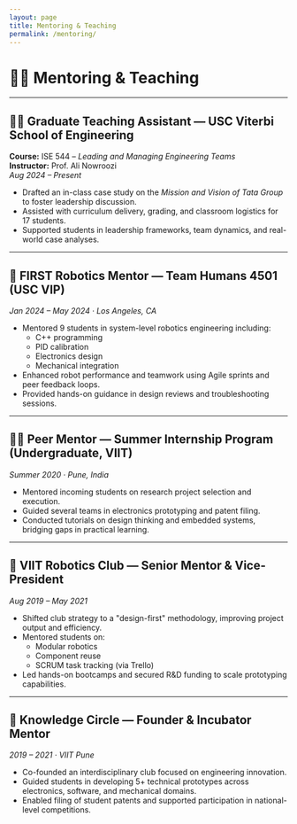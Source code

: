 ```yaml
---
layout: page
title: Mentoring & Teaching
permalink: /mentoring/
---
```


# 🧑‍🏫 Mentoring & Teaching

---

## 👨‍🏫 Graduate Teaching Assistant — USC Viterbi School of Engineering  
**Course:** ISE 544 – *Leading and Managing Engineering Teams*  
**Instructor:** Prof. Ali Nowroozi  
*Aug 2024 – Present*  
- Drafted an in-class case study on the *Mission and Vision of Tata Group* to foster leadership discussion.  
- Assisted with curriculum delivery, grading, and classroom logistics for 17 students.  
- Supported students in leadership frameworks, team dynamics, and real-world case analyses.

---

## 🤖 FIRST Robotics Mentor — Team Humans 4501 (USC VIP)  
*Jan 2024 – May 2024 · Los Angeles, CA*  
- Mentored 9 students in system-level robotics engineering including:
  - C++ programming
  - PID calibration
  - Electronics design
  - Mechanical integration  
- Enhanced robot performance and teamwork using Agile sprints and peer feedback loops.  
- Provided hands-on guidance in design reviews and troubleshooting sessions.

---

## 🧑‍🎓 Peer Mentor — Summer Internship Program (Undergraduate, VIIT)  
*Summer 2020 · Pune, India*  
- Mentored incoming students on research project selection and execution.  
- Guided several teams in electronics prototyping and patent filing.  
- Conducted tutorials on design thinking and embedded systems, bridging gaps in practical learning.

---

## 🦿 VIIT Robotics Club — Senior Mentor & Vice-President  
*Aug 2019 – May 2021*  
- Shifted club strategy to a "design-first" methodology, improving project output and efficiency.  
- Mentored students on:
  - Modular robotics
  - Component reuse
  - SCRUM task tracking (via Trello)  
- Led hands-on bootcamps and secured R&D funding to scale prototyping capabilities.

---

## 🧠 Knowledge Circle — Founder & Incubator Mentor  
*2019 – 2021 · VIIT Pune*  
- Co-founded an interdisciplinary club focused on engineering innovation.  
- Guided students in developing 5+ technical prototypes across electronics, software, and mechanical domains.  
- Enabled filing of student patents and supported participation in national-level competitions.
